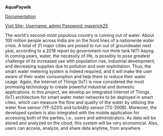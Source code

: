 **AquaPaywik**

[Documentation](http://drive.google.com/file/d/1KEbhE1bUECSCao7Blu7xC_goI_qVoO9z/view?usp=sharing "Documentation")

[Visit Site- Username: admin Password: maverick25](http://aquapay.herokuapp.com/ "Visit Site- Username: admin Password: maverick25")

The world's second-most populous country is running out of water. About 100 million people across India are on the front lines of a nationwide water crisis. A total of 21 major cities are poised to run out of groundwater next year, according to a 2018 report by government-run think tank NITI Aayog. In coming years, water, the necessity of life, is possibly to pose greatest challenge of its increased use with population rise, industrial development, and decreasing supplies due to pollution and over exploitation. Thus, the smart water metering system is indeed required, and it will make the user aware of their water consumption and help them to reduce their water usage. Again, the Internet of Things (IoT) is now considered the most promising technology to create powerful industrial and domestic applications. In this project, we develop an integrated Internet of Things (IoT) architecture for smart water meter networks to be deployed in smart cities, which can measure the flow and quality of the water by utilizing the water flow sensor (YF-S201) and turbidity sensor (TS-300B). Moreover, the developed system is also integrated with the mobile application for accessing both of the parties, i.e., users and administrators. As data will be stored and analyzed on the cloud, this system will be very economical. Also, users can access, analyze, and share data anytime, from anywhere.




